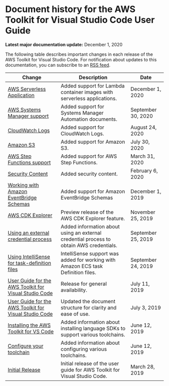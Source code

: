 # Document history for the AWS Toolkit for Visual Studio Code User Guide<a name="doc-history"></a>

**Latest major documentation update:** December 1, 2020

The following table describes important changes in each release of the AWS Toolkit for Visual Studio Code\. For notification about updates to this documentation, you can subscribe to an [RSS feed](https://docs.aws.amazon.com/toolkit-for-vscode/latest/userguide/amazon-toolkit-for-vs-code-guide-doc-history.rss)\.

| Change | Description | Date | 
| --- |--- |--- |
| [AWS Serverless Application](serverless-apps.md) | Added support for Lambda container images with serverless applications\. | December 1, 2020 | 
| [AWS Systems Manager support](systems-manager-automation-docs.md) | Added support for Systems Manager Automation documents\. | September 30, 2020 | 
| [CloudWatch Logs](cloudwatchlogs.md) | Added support for CloudWatch Logs\. | August 24, 2020 | 
| [Amazon S3](s3.md) | Added support for Amazon S3\. | July 30, 2020 | 
| [AWS Step Functions support](#doc-history) | Added support for AWS Step Functions\. | March 31, 2020 | 
| [Security Content](security.md) | Added security content\. | February 6, 2020 | 
| [Working with Amazon EventBridge Schemas](eventbridge-schemas.md) | Added support for Amazon EventBridge Schemas | December 1, 2019 | 
| [AWS CDK Explorer](cdk-explorer.md) | Preview release of the AWS CDK Explorer feature\. | November 25, 2019 | 
| [Using an external credential process](external-credential-process.md) | Added information about using an external credential process to obtain AWS credentials\. | September 25, 2019 | 
| [Using IntelliSense for task\-definition files](ecs-definition-files.md) | IntelliSense support was added for working with Amazon ECS task Definition files\. | September 24, 2019 | 
| [User Guide for the AWS Toolkit for Visual Studio Code](welcome.md) | Release for general availability\. | July 11, 2019 | 
| [User Guide for the AWS Toolkit for Visual Studio Code](welcome.md) | Updated the document structure for clarity and ease of use\. | July 3, 2019 | 
| [Installing the AWS Toolkit for VS Code](setup-toolkit.md) | Added information about installing language SDKs to support various toolchains\. | June 12, 2019 | 
| [Configure your toolchain](setup-toolchain.md) | Added information about configuring various toolchains\. | June 12, 2019 | 
| [Initial Release](#doc-history) | Initial release of the user guide for AWS Toolkit for Visual Studio Code\. | March 28, 2019 | 